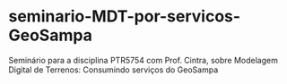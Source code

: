 # seminario-MDT-por-servicos-GeoSampa
Seminário para a disciplina PTR5754 com Prof. Cintra, sobre Modelagem Digital de Terrenos: Consumindo serviços do GeoSampa
